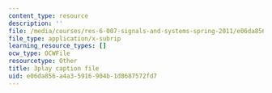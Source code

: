 ```yaml
---
content_type: resource
description: ''
file: /media/courses/res-6-007-signals-and-systems-spring-2011/e06da856a4a35916904b1d8687572fd7_GrnYlDAsmuA.vtt
file_type: application/x-subrip
learning_resource_types: []
ocw_type: OCWFile
resourcetype: Other
title: 3play caption file
uid: e06da856-a4a3-5916-904b-1d8687572fd7
---
```

